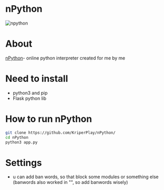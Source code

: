 # nPython

![npython](https://github.com/user-attachments/assets/36e1c529-7490-4046-8f32-23007806b1d0)

# About

[nPython](https://9off.pythonanywhere.com/)- online python interpreter created for me by me

# Need to install
* python3 and pip
* Flask python lib

# How to run nPython
```sh
git clone https://github.com/KriperPlay/nPython/
cd nPython
python3 app.py
```

# Settings
* u can add ban words, so that block some modules or something else
(banwords also worked in "", so add banwords wisely)
